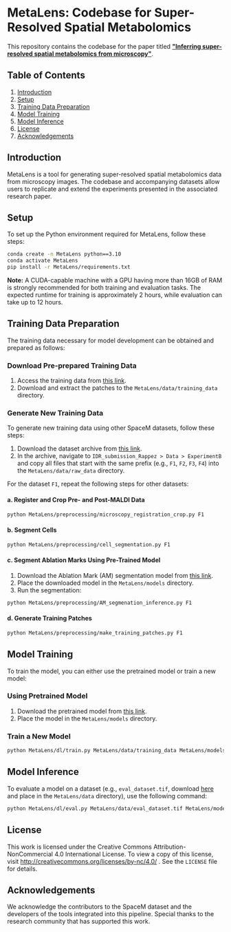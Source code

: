 # MetaLens: Codebase for Super-Resolved Spatial Metabolomics

This repository contains the codebase for the paper titled [**"Inferring super-resolved spatial metabolomics from microscopy"**](https://www.biorxiv.org/content/10.1101/2024.08.29.610242v1).

## Table of Contents
1. [Introduction](#introduction)
2. [Setup](#setup)
3. [Training Data Preparation](#training-data-preparation)
4. [Model Training](#model-training)
5. [Model Inference](#model-evaluation)
6. [License](#license)
7. [Acknowledgements](#acknowledgements)

## Introduction

MetaLens is a tool for generating super-resolved spatial metabolomics data from microscopy images. The codebase and accompanying datasets allow users to replicate and extend the experiments presented in the associated research paper.

## Setup

To set up the Python environment required for MetaLens, follow these steps:

```bash
conda create -n MetaLens python==3.10
conda activate MetaLens
pip install -r MetaLens/requirements.txt
```

**Note:** A CUDA-capable machine with a GPU having more than 16GB of RAM is strongly recommended for both training and evaluation tasks. The expected runtime for training is approximately 2 hours, while evaluation can take up to 12 hours.

## Training Data Preparation

The training data necessary for model development can be obtained and prepared as follows:

### Download Pre-prepared Training Data

1. Access the training data from [this link](https://drive.google.com/drive/folders/1ISZkGF3A9zV4Fsdke4h7qlWwZM6HuXgx?usp=sharing).
2. Download and extract the patches to the `MetaLens/data/training_data` directory.

### Generate New Training Data

To generate new training data using other SpaceM datasets, follow these steps:

1. Download the dataset archive from [this link](https://www.ebi.ac.uk/biostudies/bioimages/studies/S-BSST369).
2. In the archive, navigate to `IDR_submission_Rappez > Data > ExperimentB` and copy all files that start with the same prefix (e.g., `F1`, `F2`, `F3`, `F4`) into the `MetaLens/data/raw_data` directory.

For the dataset `F1`, repeat the following steps for other datasets:

#### a. Register and Crop Pre- and Post-MALDI Data

```bash
python MetaLens/preprocessing/microscopy_registration_crop.py F1
```

#### b. Segment Cells

```bash
python MetaLens/preprocessing/cell_segmentation.py F1
```

#### c. Segment Ablation Marks Using Pre-Trained Model

1. Download the Ablation Mark (AM) segmentation model from [this link](https://drive.google.com/file/d/1l5wVWz4Xkp6-Bi1rHZLJSf5LmQQhtuKm/view?usp=drive_link).
2. Place the downloaded model in the `MetaLens/models` directory.
3. Run the segmentation:

```bash
python MetaLens/preprocessing/AM_segmenation_inference.py F1
```

#### d. Generate Training Patches

```bash
python MetaLens/preprocessing/make_training_patches.py F1
```

## Model Training

To train the model, you can either use the pretrained model or train a new model:

### Using Pretrained Model

1. Download the pretrained model from [this link](https://drive.google.com/file/d/1zB2kM12xB-YBJfFVMYVYYJX0sStCj2v9/view?usp=drive_link).
2. Place the model in the `MetaLens/models` directory.

### Train a New Model

```bash
python MetaLens/dl/train.py MetaLens/data/training_data MetaLens/models
```

## Model Inference

To evaluate a model on a dataset (e.g., `eval_dataset.tif`, download [here](https://drive.google.com/file/d/177lS781WwD5fI_8kZPsMweXTIWiKExyj/view?usp=drive_link) and place in the `MetaLens/data` directory), use the following command:

```bash
python MetaLens/dl/eval.py MetaLens/data/eval_dataset.tif MetaLens/models/pretrained_model.ckpt
```

## License

This work is licensed under the Creative Commons Attribution-NonCommercial 4.0 International License. To view a copy of this license, visit http://creativecommons.org/licenses/by-nc/4.0/ . See the `LICENSE` file for details.

## Acknowledgements

We acknowledge the contributors to the SpaceM dataset and the developers of the tools integrated into this pipeline. Special thanks to the research community that has supported this work.
